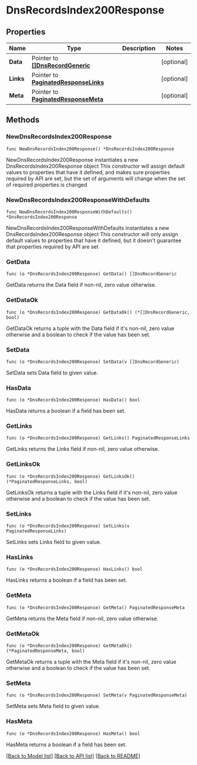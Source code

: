 # DnsRecordsIndex200Response

## Properties

Name | Type | Description | Notes
------------ | ------------- | ------------- | -------------
**Data** | Pointer to [**[]DnsRecordGeneric**](DnsRecordGeneric.md) |  | [optional] 
**Links** | Pointer to [**PaginatedResponseLinks**](PaginatedResponseLinks.md) |  | [optional] 
**Meta** | Pointer to [**PaginatedResponseMeta**](PaginatedResponseMeta.md) |  | [optional] 

## Methods

### NewDnsRecordsIndex200Response

`func NewDnsRecordsIndex200Response() *DnsRecordsIndex200Response`

NewDnsRecordsIndex200Response instantiates a new DnsRecordsIndex200Response object
This constructor will assign default values to properties that have it defined,
and makes sure properties required by API are set, but the set of arguments
will change when the set of required properties is changed

### NewDnsRecordsIndex200ResponseWithDefaults

`func NewDnsRecordsIndex200ResponseWithDefaults() *DnsRecordsIndex200Response`

NewDnsRecordsIndex200ResponseWithDefaults instantiates a new DnsRecordsIndex200Response object
This constructor will only assign default values to properties that have it defined,
but it doesn't guarantee that properties required by API are set

### GetData

`func (o *DnsRecordsIndex200Response) GetData() []DnsRecordGeneric`

GetData returns the Data field if non-nil, zero value otherwise.

### GetDataOk

`func (o *DnsRecordsIndex200Response) GetDataOk() (*[]DnsRecordGeneric, bool)`

GetDataOk returns a tuple with the Data field if it's non-nil, zero value otherwise
and a boolean to check if the value has been set.

### SetData

`func (o *DnsRecordsIndex200Response) SetData(v []DnsRecordGeneric)`

SetData sets Data field to given value.

### HasData

`func (o *DnsRecordsIndex200Response) HasData() bool`

HasData returns a boolean if a field has been set.

### GetLinks

`func (o *DnsRecordsIndex200Response) GetLinks() PaginatedResponseLinks`

GetLinks returns the Links field if non-nil, zero value otherwise.

### GetLinksOk

`func (o *DnsRecordsIndex200Response) GetLinksOk() (*PaginatedResponseLinks, bool)`

GetLinksOk returns a tuple with the Links field if it's non-nil, zero value otherwise
and a boolean to check if the value has been set.

### SetLinks

`func (o *DnsRecordsIndex200Response) SetLinks(v PaginatedResponseLinks)`

SetLinks sets Links field to given value.

### HasLinks

`func (o *DnsRecordsIndex200Response) HasLinks() bool`

HasLinks returns a boolean if a field has been set.

### GetMeta

`func (o *DnsRecordsIndex200Response) GetMeta() PaginatedResponseMeta`

GetMeta returns the Meta field if non-nil, zero value otherwise.

### GetMetaOk

`func (o *DnsRecordsIndex200Response) GetMetaOk() (*PaginatedResponseMeta, bool)`

GetMetaOk returns a tuple with the Meta field if it's non-nil, zero value otherwise
and a boolean to check if the value has been set.

### SetMeta

`func (o *DnsRecordsIndex200Response) SetMeta(v PaginatedResponseMeta)`

SetMeta sets Meta field to given value.

### HasMeta

`func (o *DnsRecordsIndex200Response) HasMeta() bool`

HasMeta returns a boolean if a field has been set.


[[Back to Model list]](../README.md#documentation-for-models) [[Back to API list]](../README.md#documentation-for-api-endpoints) [[Back to README]](../README.md)


